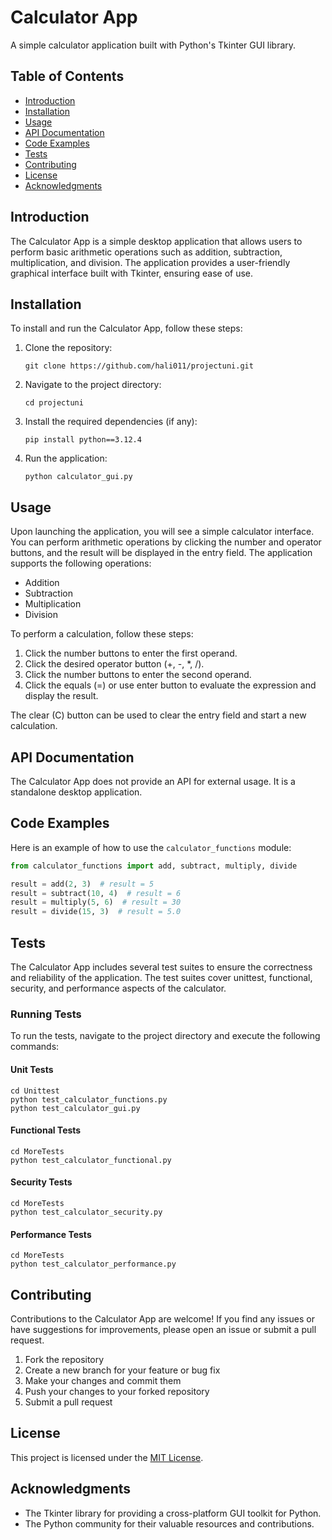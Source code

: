# Calculator App

A simple calculator application built with Python's Tkinter GUI library.

## Table of Contents

- [Introduction](#introduction)
- [Installation](#installation)
- [Usage](#usage)
- [API Documentation](#api-documentation)
- [Code Examples](#code-examples)
- [Tests](#tests)
- [Contributing](#contributing)
- [License](#license)
- [Acknowledgments](#acknowledgments)

## Introduction

The Calculator App is a simple desktop application that allows users to perform basic arithmetic operations such as addition, subtraction, multiplication, and division. The application provides a user-friendly graphical interface built with Tkinter, ensuring ease of use.

## Installation

To install and run the Calculator App, follow these steps:

1. Clone the repository:

   ```
   git clone https://github.com/hali011/projectuni.git
   ```

2. Navigate to the project directory:

   ```
   cd projectuni
   ```

3. Install the required dependencies (if any):

   ```
   pip install python==3.12.4
   ```

4. Run the application:

   ```
   python calculator_gui.py
   ```

## Usage

Upon launching the application, you will see a simple calculator interface. You can perform arithmetic operations by clicking the number and operator buttons, and the result will be displayed in the entry field. The application supports the following operations:

- Addition
- Subtraction
- Multiplication
- Division

To perform a calculation, follow these steps:

1. Click the number buttons to enter the first operand.
2. Click the desired operator button (+, -, *, /).
3. Click the number buttons to enter the second operand.
4. Click the equals (=) or use enter button to evaluate the expression and display the result.

The clear (C) button can be used to clear the entry field and start a new calculation.

## API Documentation

The Calculator App does not provide an API for external usage. It is a standalone desktop application.

## Code Examples

Here is an example of how to use the `calculator_functions` module:

```python
from calculator_functions import add, subtract, multiply, divide

result = add(2, 3)  # result = 5
result = subtract(10, 4)  # result = 6
result = multiply(5, 6)  # result = 30
result = divide(15, 3)  # result = 5.0
```

## Tests

The Calculator App includes several test suites to ensure the correctness and reliability of the application. The test suites cover unittest, functional, security, and performance aspects of the calculator.

### Running Tests

To run the tests, navigate to the project directory and execute the following commands:

#### Unit Tests
```
cd Unittest
python test_calculator_functions.py
python test_calculator_gui.py
```

#### Functional Tests

```
cd MoreTests
python test_calculator_functional.py
```

#### Security Tests

```
cd MoreTests
python test_calculator_security.py
```

#### Performance Tests

```
cd MoreTests
python test_calculator_performance.py
```

## Contributing

Contributions to the Calculator App are welcome! If you find any issues or have suggestions for improvements, please open an issue or submit a pull request.

1. Fork the repository
2. Create a new branch for your feature or bug fix
3. Make your changes and commit them
4. Push your changes to your forked repository
5. Submit a pull request

## License

This project is licensed under the [MIT License](LICENSE).

## Acknowledgments

- The Tkinter library for providing a cross-platform GUI toolkit for Python.
- The Python community for their valuable resources and contributions.
